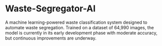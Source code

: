 # Waste-Segregator-AI
A machine learning-powered waste classification system designed to automate waste segregation. Trained on a dataset of 64,990 images, the model is currently in its early development phase with moderate accuracy, but continuous improvements are underway. 
